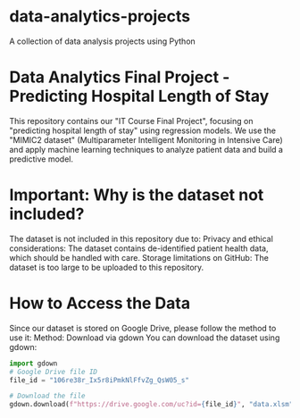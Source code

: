 # data-analytics-projects
A collection of data analysis projects using Python

# Data Analytics Final Project - Predicting Hospital Length of Stay

This repository contains our "IT Course Final Project", focusing on "predicting hospital length of stay" using regression models. We use the "MIMIC2 dataset" (Multiparameter Intelligent Monitoring in Intensive Care) and apply machine learning techniques to analyze patient data and build a predictive model.


# Important: Why is the dataset not included?
The dataset is not included in this repository due to:
Privacy and ethical considerations: The dataset contains de-identified patient health data, which should be handled with care.
Storage limitations on GitHub: The dataset is too large to be uploaded to this repository.

# How to Access the Data
Since our dataset is stored on Google Drive, please follow the method to use it:
Method: Download via gdown
You can download the dataset using gdown:
```python
import gdown
# Google Drive file ID
file_id = "106re38r_Ix5r8iPmkNlFfvZg_QsW05_s"

# Download the file
gdown.download(f"https://drive.google.com/uc?id={file_id}", "data.xlsm", quiet=False)
